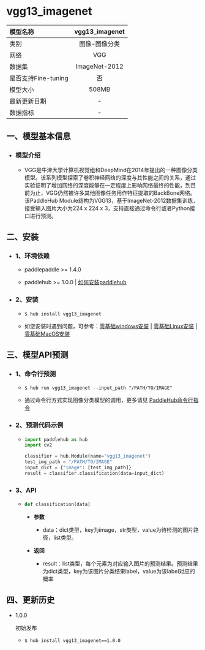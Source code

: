 # vgg13_imagenet

|模型名称|vgg13_imagenet|
| :--- | :---: |
|类别|图像-图像分类|
|网络|VGG|
|数据集|ImageNet-2012|
|是否支持Fine-tuning|否|
|模型大小|508MB|
|最新更新日期|-|
|数据指标|-|


## 一、模型基本信息



- ### 模型介绍

  - VGG是牛津大学计算机视觉组和DeepMind在2014年提出的一种图像分类模型。该系列模型探索了卷积神经网络的深度与其性能之间的关系，通过实验证明了增加网络的深度能够在一定程度上影响网络最终的性能，到目前为止，VGG仍然被许多其他图像任务用作特征提取的BackBone网络。该PaddleHub Module结构为VGG13，基于ImageNet-2012数据集训练，接受输入图片大小为224 x 224 x 3，支持直接通过命令行或者Python接口进行预测。

## 二、安装

- ### 1、环境依赖  

  - paddlepaddle >= 1.4.0  

  - paddlehub >= 1.0.0  | [如何安装paddlehub](../../../../docs/docs_ch/get_start/installation.rst)


- ### 2、安装

  - ```shell
    $ hub install vgg13_imagenet
    ```
  - 如您安装时遇到问题，可参考：[零基础windows安装](../../../../docs/docs_ch/get_start/windows_quickstart.md)
 | [零基础Linux安装](../../../../docs/docs_ch/get_start/linux_quickstart.md) | [零基础MacOS安装](../../../../docs/docs_ch/get_start/mac_quickstart.md)

## 三、模型API预测

- ### 1、命令行预测

  - ```shell
    $ hub run vgg13_imagenet --input_path "/PATH/TO/IMAGE"
    ```
  - 通过命令行方式实现图像分类模型的调用，更多请见 [PaddleHub命令行指令](../../../../docs/docs_ch/tutorial/cmd_usage.rst)

- ### 2、预测代码示例

  - ```python
    import paddlehub as hub
    import cv2

    classifier = hub.Module(name="vgg13_imagenet")
    test_img_path = "/PATH/TO/IMAGE"
    input_dict = {"image": [test_img_path]}
    result = classifier.classification(data=input_dict)
    ```

- ### 3、API

  - ```python
    def classification(data)
    ```

    - **参数**
      - data：dict类型，key为image，str类型，value为待检测的图片路径，list类型。

    - **返回**
      - result：list类型，每个元素为对应输入图片的预测结果。预测结果为dict类型，key为该图片分类结果label，value为该label对应的概率





## 四、更新历史

* 1.0.0

  初始发布

  - ```shell
    $ hub install vgg13_imagenet==1.0.0
    ```
